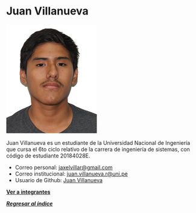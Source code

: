 # Juan Villanueva

![Juan Villanueva](foto_axel.jpg)

Juan Villanueva es un estudiante de la Universidad Nacional de Ingeniería que cursa el 6to ciclo relativo de la carrera de ingeniería de sistemas, con código de estudiante 20184028E.

- Correo personal: jaxelvillar@gmail.com
- Correo institucional: juan.villanueva.r@uni.pe
- Usuario de Github: [Juan Villanueva](https://github.com/axelvrrmc)

**[Ver a integrantes](../integrantes.md)**

***[Regresar al índice](../../README.md)***
